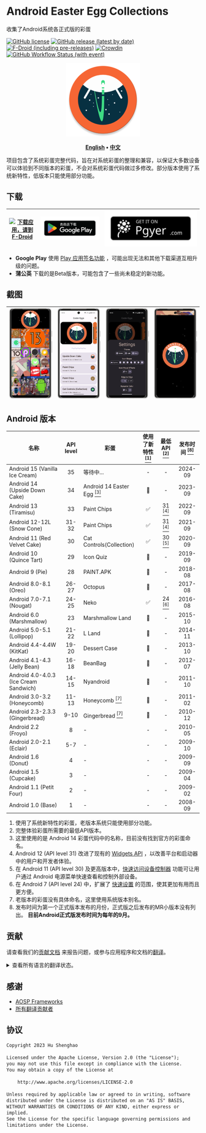 # Android Easter Egg Collections

收集了Android系统各正式版的彩蛋

[![GitHub license](https://img.shields.io/github/license/hushenghao/AndroidEasterEggs?logo=apache)](https://github.com/hushenghao/AndroidEasterEggs/blob/master/LICENSE)
[![GitHub release (latest by date)](https://img.shields.io/github/v/release/hushenghao/AndroidEasterEggs?logo=github)](https://github.com/hushenghao/AndroidEasterEggs/releases)
[![F-Droid (including pre-releases)](https://img.shields.io/f-droid/v/com.dede.android_eggs?logo=fdroid)](https://f-droid.org/packages/com.dede.android_eggs)
[![Crowdin](https://badges.crowdin.net/easter-eggs/localized.svg)](https://crowdin.com/project/easter-eggs)
[![GitHub Workflow Status (with event)](https://img.shields.io/github/actions/workflow/status/hushenghao/AndroidEasterEggs/buildRelease.yml?logo=githubactions&logoColor=white)](https://github.com/hushenghao/AndroidEasterEggs/actions/workflows/buildRelease.yml)

<div align="center">

![logo](assets/image/ic_launcher_round.png)

**[English](./README.md) • [中文](./README_zh.md)**

</div>

项目包含了系统彩蛋完整代码，旨在对系统彩蛋的整理和兼容，以保证大多数设备可以体验到不同版本的彩蛋，不会对系统彩蛋代码做过多修改。部分版本使用了系统新特性，低版本只能使用部分功能。

## 下载

| [![下载应用，请到 F-Droid](https://fdroid.gitlab.io/artwork/badge/get-it-on-zh-cn.svg)](https://f-droid.org/packages/com.dede.android_eggs) | [![下载应用，请到 Google Play](assets/image/badge_playstore_fixpadding-zh.png)](https://play.google.com/store/apps/details?id=com.dede.android_eggs&utm_source=Github&pcampaignid=pcampaignidMKT-Other-global-all-co-prtnr-py-PartBadge-Mar2515-1) | [![Beta](assets/image/badge_pgyer.svg)](https://www.pgyer.com/eggs) |
|--------------------------------------------------------------------------------------------------------------------------------------|---------------------------------------------------------------------------------------------------------------------------------------------------------------------------------------------------------------------------------------------|---------------------------------------------------------------------|

* **Google Play**
  使用 [Play 应用签名功能](https://support.google.com/googleplay/android-developer/answer/9842756)
  ，可能出现无法和其他下载渠道互相升级的问题。
* **蒲公英** 下载的是Beta版本，可能包含了一些尚未稳定的新功能。

## 截图

| ![](./fastlane/metadata/android/en-US/images/phoneScreenshots/1.png) | ![](./fastlane/metadata/android/en-US/images/phoneScreenshots/2.png) | ![](./fastlane/metadata/android/en-US/images/phoneScreenshots/3.png) | ![](./fastlane/metadata/android/en-US/images/phoneScreenshots/4.png) |
|----------------------------------------------------------------------|----------------------------------------------------------------------|----------------------------------------------------------------------|----------------------------------------------------------------------|

## Android 版本

| 名称                                     | API level | 彩蛋                                                      | 使用了新特性 [<sup>[1]</sup>](#id_new_features) | 最低 API [<sup>[2]</sup>](#id_full_egg_mini_api) | 发布时间 [<sup>[8]</sup>](#first_release_date) |
|----------------------------------------|:---------:|---------------------------------------------------------|:-----------------------------------------:|:----------------------------------------------:|:------------------------------------------:|
| Android 15 (Vanilla Ice Cream)         |    35     | 等待中...                                                  |                     -                     |                       -                        |                  2024-09                   |
| Android 14 (Upside Down Cake)          |    34     | Android 14 Easter Egg [<sup>[3]</sup>](#id_14_egg_name) |                    🚫                     |                       -                        |                  2023-09                   |
| Android 13 (Tiramisu)                  |    33     | Paint Chips                                             |                     ✅                     |       31 [<sup>[4]</sup>](#id_android12)       |                  2022-09                   |
| Android 12-12L (Snow Cone)             |   31-32   | Paint Chips                                             |                     ✅                     |       31 [<sup>[4]</sup>](#id_android12)       |                  2021-09                   |
| Android 11 (Red Velvet Cake)           |    30     | Cat Controls(Collection)                                |                     ✅                     |       30 [<sup>[5]</sup>](#id_android11)       |                  2020-09                   |
| Android 10 (Quince Tart)               |    29     | Icon Quiz                                               |                    🚫                     |                       -                        |                  2019-09                   |
| Android 9 (Pie)                        |    28     | PAINT.APK                                               |                    🚫                     |                       -                        |                  2018-08                   |
| Android 8.0-8.1 (Oreo)                 |   26-27   | Octopus                                                 |                    🚫                     |                       -                        |                  2017-08                   |
| Android 7.0-7.1 (Nougat)               |   24-25   | Neko                                                    |                     ✅                     |       24 [<sup>[6]</sup>](#id_android7)        |                  2016-08                   |
| Android 6.0 (Marshmallow)              |    23     | Marshmallow Land                                        |                    🚫                     |                       -                        |                  2015-10                   |
| Android 5.0-5.1 (Lollipop)             |   21-22   | L Land                                                  |                    🚫                     |                       -                        |                  2014-11                   |
| Android 4.4-4.4W (KitKat)              |   19-20   | Dessert Case                                            |                    🚫                     |                       -                        |                  2013-10                   |
| Android 4.1-4.3 (Jelly Bean)           |   16-18   | BeanBag                                                 |                    🚫                     |                       -                        |                  2012-07                   |
| Android 4.0-4.0.3 (Ice Cream Sandwich) |   14-15   | Nyandroid                                               |                    🚫                     |                       -                        |                  2011-10                   |
| Android 3.0-3.2 (Honeycomb)            |   11-13   | Honeycomb [<sup>[7]</sup>](#id_egg_name)                |                    🚫                     |                       -                        |                  2011-02                   |
| Android 2.3-2.3.3 (Gingerbread)        |   9-10    | Gingerbread [<sup>[7]</sup>](#id_egg_name)              |                    🚫                     |                       -                        |                  2010-12                   |
| Android 2.2 (Froyo)                    |     8     | -                                                       |                     -                     |                       -                        |                  2010-05                   |
| Android 2.0-2.1 (Eclair)               |    5-7    | -                                                       |                     -                     |                       -                        |                  2009-10                   |
| Android 1.6 (Donut)                    |     4     | -                                                       |                     -                     |                       -                        |                  2009-09                   |
| Android 1.5 (Cupcake)                  |     3     | -                                                       |                     -                     |                       -                        |                  2009-04                   |
| Android 1.1 (Petit Four)               |     2     | -                                                       |                     -                     |                       -                        |                  2009-02                   |
| Android 1.0 (Base)                     |     1     | -                                                       |                     -                     |                       -                        |                  2008-09                   |

1. <span id='id_new_features'>使用了系统新特性的彩蛋，老版本系统只能使用部分功能。</span>
2. <span id='id_full_egg_mini_api'>完整体验彩蛋所需要的最低API版本。</span>
3. <span id='id_14_egg_name'>这里使用的是 Android 14
   彩蛋代码中的名称，目前没有找到官方的彩蛋命名。</span>
4. <span id='id_android12'>Android 12 (API level 31)
   改进了现有的 [Widgets API](https://developer.android.google.cn/about/versions/12/features/widgets?hl=zh-cn)
   ，以改善平台和启动器中的用户和开发者体验。</span>
5. <span id='id_android11'>在 Android 11 (API level 30)
   及更高版本中，[快速访问设备控制器](https://developer.android.google.cn/guide/topics/ui/device-control?hl=zh-cn)
   功能可让用户通过 Android 电源菜单快速查看和控制外部设备。</span>
6. <span id='id_android7'>在 Android 7 (API level 24)
   中，扩展了 [快速设置](https://developer.android.google.cn/about/versions/nougat/android-7.0?hl=zh-cn#tile_api)
   的范围，使其更加有用而且更方便。</span>
7. <span id='id_egg_name'>老版本的彩蛋没有具体命名，这里使用系统版本别名。</span>
8. <span id='first_release_date'>发布时间为第一个正式版本发布的月份，正式版之后发布的MR小版本没有列出。
   **目前Android正式版发布时间为每年的9月。**</span>

## 贡献

请查看我们的[贡献文档](.github/CONTRIBUTING.md)
来报告问题，或参与应用程序和文档的[翻译](https://zh.crowdin.com/project/easter-eggs)。

<details>
<summary>查看所有语言的翻译状态。</summary>

[![](script/crowdin/crowdin_project_progress.svg)](https://zh.crowdin.com/project/easter-eggs)

</details>

## 感谢

* [AOSP Frameworks](https://github.com/aosp-mirror/platform_frameworks_base)
* [所有翻译贡献者](https://zh.crowdin.com/project/easter-eggs/members)

## 协议

```text
Copyright 2023 Hu Shenghao

Licensed under the Apache License, Version 2.0 (the "License");
you may not use this file except in compliance with the License.
You may obtain a copy of the License at

    http://www.apache.org/licenses/LICENSE-2.0

Unless required by applicable law or agreed to in writing, software
distributed under the License is distributed on an "AS IS" BASIS,
WITHOUT WARRANTIES OR CONDITIONS OF ANY KIND, either express or implied.
See the License for the specific language governing permissions and
limitations under the License.
```

